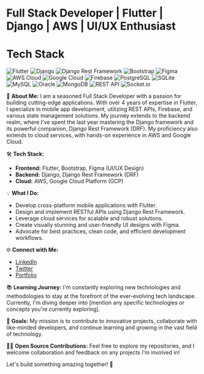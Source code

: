 # Full Stack Developer | Flutter | Django | AWS | UI/UX Enthusiast

# Tech Stack

![Flutter](https://img.shields.io/badge/Flutter-2.10.0-blue?logo=flutter)
![Django](https://img.shields.io/badge/Django-3.2-green?logo=django)
![Django Rest Framework](https://img.shields.io/badge/DRF-Latest-brightgreen?logo=django)
![Bootstrap](https://img.shields.io/badge/Bootstrap-5-blueviolet?logo=bootstrap)
![Figma](https://img.shields.io/badge/Figma-Design-orange?logo=figma)
![AWS Cloud](https://img.shields.io/badge/AWS-Cloud-ff9900?logo=amazon-aws)
![Google Cloud](https://img.shields.io/badge/Google%20Cloud-Cloud-brightgreen?logo=google-cloud)
![Firebase](https://img.shields.io/badge/Firebase-Hosting-yellow?logo=firebase)
![PostgreSQL](https://img.shields.io/badge/PostgreSQL-Latest-blue?logo=postgresql)
![SQLite](https://img.shields.io/badge/SQLite-Latest-blue?logo=sqlite)
![MySQL](https://img.shields.io/badge/MySQL-Latest-blue?logo=mysql)
![Oracle](https://img.shields.io/badge/Oracle-Latest-red?logo=oracle)
![MongoDB](https://img.shields.io/badge/MongoDB-Latest-green?logo=mongodb)
![REST API](https://img.shields.io/badge/REST-API-ff69b4)
![Socket.io](https://img.shields.io/badge/Socket.io-Latest-yellow?logo=socket-dot-io)


🚀 **About Me:**
I am a seasoned Full Stack Developer with a passion for building cutting-edge applications. With over 4 years of expertise in Flutter, I specialize in mobile app development, utilizing REST APIs, Firebase, and various state management solutions. My journey extends to the backend realm, where I've spent the last year mastering the Django framework and its powerful companion, Django Rest Framework (DRF). My proficiency also extends to cloud services, with hands-on experience in AWS and Google Cloud.

🛠️ **Tech Stack:**
- **Frontend:** Flutter, Bootstrap, Figma (UI/UX Design)
- **Backend:** Django, Django Rest Framework (DRF)
- **Cloud:** AWS, Google Cloud Platform (GCP)

💡 **What I Do:**
- Develop cross-platform mobile applications with Flutter.
- Design and implement RESTful APIs using Django Rest Framework.
- Leverage cloud services for scalable and robust solutions.
- Create visually stunning and user-friendly UI designs with Figma.
- Advocate for best practices, clean code, and efficient development workflows.

🌐 **Connect with Me:**
- [LinkedIn](https://www.linkedin.com/in/mabs-ademola/)
- [Twitter](https://twitter.com/mabsademola_)
- [Portfolio](https://mabsademola.onrender.com/)

📚 **Learning Journey:**
I'm constantly exploring new technologies and methodologies to stay at the forefront of the ever-evolving tech landscape. Currently, I'm diving deeper into [mention any specific technologies or concepts you're currently exploring].

🎯 **Goals:**
My mission is to contribute to innovative projects, collaborate with like-minded developers, and continue learning and growing in the vast field of technology.

👨‍💻 **Open Source Contributions:**
Feel free to explore my repositories, and I welcome collaboration and feedback on any projects I'm involved in!

Let's build something amazing together! 🚀
